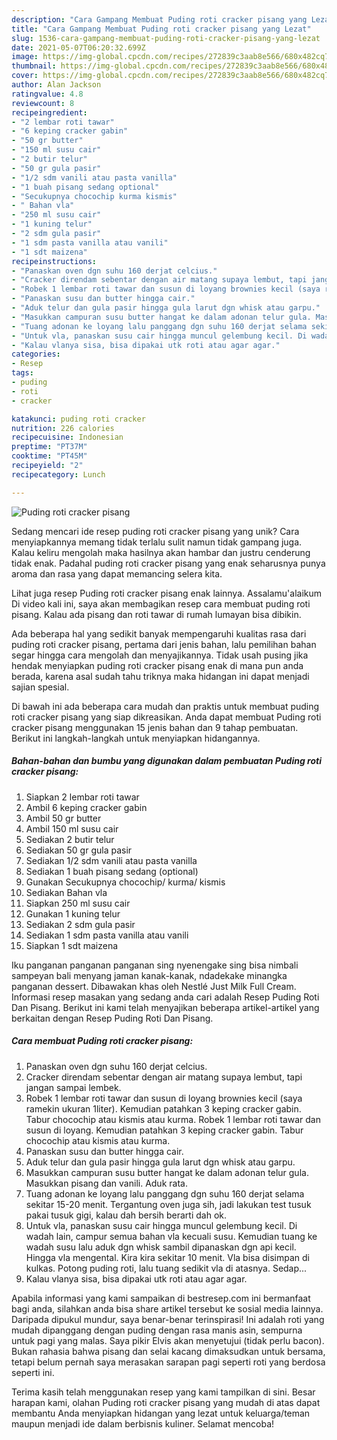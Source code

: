 ```yaml
---
description: "Cara Gampang Membuat Puding roti cracker pisang yang Lezat"
title: "Cara Gampang Membuat Puding roti cracker pisang yang Lezat"
slug: 1536-cara-gampang-membuat-puding-roti-cracker-pisang-yang-lezat
date: 2021-05-07T06:20:32.699Z
image: https://img-global.cpcdn.com/recipes/272839c3aab8e566/680x482cq70/puding-roti-cracker-pisang-foto-resep-utama.jpg
thumbnail: https://img-global.cpcdn.com/recipes/272839c3aab8e566/680x482cq70/puding-roti-cracker-pisang-foto-resep-utama.jpg
cover: https://img-global.cpcdn.com/recipes/272839c3aab8e566/680x482cq70/puding-roti-cracker-pisang-foto-resep-utama.jpg
author: Alan Jackson
ratingvalue: 4.8
reviewcount: 8
recipeingredient:
- "2 lembar roti tawar"
- "6 keping cracker gabin"
- "50 gr butter"
- "150 ml susu cair"
- "2 butir telur"
- "50 gr gula pasir"
- "1/2 sdm vanili atau pasta vanilla"
- "1 buah pisang sedang optional"
- "Secukupnya chocochip kurma kismis"
- " Bahan vla"
- "250 ml susu cair"
- "1 kuning telur"
- "2 sdm gula pasir"
- "1 sdm pasta vanilla atau vanili"
- "1 sdt maizena"
recipeinstructions:
- "Panaskan oven dgn suhu 160 derjat celcius."
- "Cracker direndam sebentar dengan air matang supaya lembut, tapi jangan sampai lembek."
- "Robek 1 lembar roti tawar dan susun di loyang brownies kecil (saya ramekin ukuran 1liter). Kemudian patahkan 3 keping cracker gabin. Tabur chocochip atau kismis atau kurma. Robek 1 lembar roti tawar dan susun di loyang. Kemudian patahkan 3 keping cracker gabin. Tabur chocochip atau kismis atau kurma."
- "Panaskan susu dan butter hingga cair."
- "Aduk telur dan gula pasir hingga gula larut dgn whisk atau garpu."
- "Masukkan campuran susu butter hangat ke dalam adonan telur gula. Masukkan pisang dan vanili. Aduk rata."
- "Tuang adonan ke loyang lalu panggang dgn suhu 160 derjat selama sekitar 15-20 menit. Tergantung oven juga sih, jadi lakukan test tusuk pakai tusuk gigi, kalau dah bersih berarti dah ok."
- "Untuk vla, panaskan susu cair hingga muncul gelembung kecil. Di wadah lain, campur semua bahan vla kecuali susu. Kemudian tuang ke wadah susu lalu aduk dgn whisk sambil dipanaskan dgn api kecil. Hingga vla mengental. Kira kira sekitar 10 menit. Vla bisa disimpan di kulkas. Potong puding roti, lalu tuang sedikit vla di atasnya. Sedap..."
- "Kalau vlanya sisa, bisa dipakai utk roti atau agar agar."
categories:
- Resep
tags:
- puding
- roti
- cracker

katakunci: puding roti cracker 
nutrition: 226 calories
recipecuisine: Indonesian
preptime: "PT37M"
cooktime: "PT45M"
recipeyield: "2"
recipecategory: Lunch

---
```



![Puding roti cracker pisang](https://img-global.cpcdn.com/recipes/272839c3aab8e566/680x482cq70/puding-roti-cracker-pisang-foto-resep-utama.jpg)

Sedang mencari ide resep puding roti cracker pisang yang unik? Cara menyiapkannya memang tidak terlalu sulit namun tidak gampang juga. Kalau keliru mengolah maka hasilnya akan hambar dan justru cenderung tidak enak. Padahal puding roti cracker pisang yang enak seharusnya punya aroma dan rasa yang dapat memancing selera kita.

Lihat juga resep Puding roti cracker pisang enak lainnya. Assalamu&#39;alaikum Di video kali ini, saya akan membagikan resep cara membuat puding roti pisang. Kalau ada pisang dan roti tawar di rumah lumayan bisa dibikin.

Ada beberapa hal yang sedikit banyak mempengaruhi kualitas rasa dari puding roti cracker pisang, pertama dari jenis bahan, lalu pemilihan bahan segar hingga cara mengolah dan menyajikannya. Tidak usah pusing jika hendak menyiapkan puding roti cracker pisang enak di mana pun anda berada, karena asal sudah tahu triknya maka hidangan ini dapat menjadi sajian spesial.


Di bawah ini ada beberapa cara mudah dan praktis untuk membuat puding roti cracker pisang yang siap dikreasikan. Anda dapat membuat Puding roti cracker pisang menggunakan 15 jenis bahan dan 9 tahap pembuatan. Berikut ini langkah-langkah untuk menyiapkan hidangannya.

<!--inarticleads1-->

##### Bahan-bahan dan bumbu yang digunakan dalam pembuatan Puding roti cracker pisang:

1. Siapkan 2 lembar roti tawar
1. Ambil 6 keping cracker gabin
1. Ambil 50 gr butter
1. Ambil 150 ml susu cair
1. Sediakan 2 butir telur
1. Sediakan 50 gr gula pasir
1. Sediakan 1/2 sdm vanili atau pasta vanilla
1. Sediakan 1 buah pisang sedang (optional)
1. Gunakan Secukupnya chocochip/ kurma/ kismis
1. Sediakan  Bahan vla
1. Siapkan 250 ml susu cair
1. Gunakan 1 kuning telur
1. Sediakan 2 sdm gula pasir
1. Sediakan 1 sdm pasta vanilla atau vanili
1. Siapkan 1 sdt maizena


Iku panganan panganan panganan sing nyenengake sing bisa nimbali sampeyan bali menyang jaman kanak-kanak, ndadekake minangka panganan dessert. Dibawakan khas oleh Nestlé Just Milk Full Cream. Informasi resep masakan yang sedang anda cari adalah Resep Puding Roti Dan Pisang. Berikut ini kami telah menyajikan beberapa artikel-artikel yang berkaitan dengan Resep Puding Roti Dan Pisang. 

<!--inarticleads2-->

##### Cara membuat Puding roti cracker pisang:

1. Panaskan oven dgn suhu 160 derjat celcius.
1. Cracker direndam sebentar dengan air matang supaya lembut, tapi jangan sampai lembek.
1. Robek 1 lembar roti tawar dan susun di loyang brownies kecil (saya ramekin ukuran 1liter). Kemudian patahkan 3 keping cracker gabin. Tabur chocochip atau kismis atau kurma. Robek 1 lembar roti tawar dan susun di loyang. Kemudian patahkan 3 keping cracker gabin. Tabur chocochip atau kismis atau kurma.
1. Panaskan susu dan butter hingga cair.
1. Aduk telur dan gula pasir hingga gula larut dgn whisk atau garpu.
1. Masukkan campuran susu butter hangat ke dalam adonan telur gula. Masukkan pisang dan vanili. Aduk rata.
1. Tuang adonan ke loyang lalu panggang dgn suhu 160 derjat selama sekitar 15-20 menit. Tergantung oven juga sih, jadi lakukan test tusuk pakai tusuk gigi, kalau dah bersih berarti dah ok.
1. Untuk vla, panaskan susu cair hingga muncul gelembung kecil. Di wadah lain, campur semua bahan vla kecuali susu. Kemudian tuang ke wadah susu lalu aduk dgn whisk sambil dipanaskan dgn api kecil. Hingga vla mengental. Kira kira sekitar 10 menit. Vla bisa disimpan di kulkas. Potong puding roti, lalu tuang sedikit vla di atasnya. Sedap...
1. Kalau vlanya sisa, bisa dipakai utk roti atau agar agar.


Apabila informasi yang kami sampaikan di bestresep.com ini bermanfaat bagi anda, silahkan anda bisa share artikel tersebut ke sosial media lainnya. Daripada dipukul mundur, saya benar-benar terinspirasi! Ini adalah roti yang mudah dipanggang dengan puding dengan rasa manis asin, sempurna untuk pagi yang malas. Saya pikir Elvis akan menyetujui (tidak perlu bacon). Bukan rahasia bahwa pisang dan selai kacang dimaksudkan untuk bersama, tetapi belum pernah saya merasakan sarapan pagi seperti roti yang berdosa seperti ini. 

Terima kasih telah menggunakan resep yang kami tampilkan di sini. Besar harapan kami, olahan Puding roti cracker pisang yang mudah di atas dapat membantu Anda menyiapkan hidangan yang lezat untuk keluarga/teman maupun menjadi ide dalam berbisnis kuliner. Selamat mencoba!
